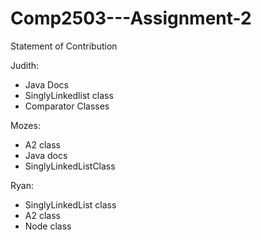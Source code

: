 # Comp2503---Assignment-2

Statement of Contribution

Judith:
- Java Docs
- SinglyLinkedlist class
- Comparator Classes

Mozes:
- A2 class
- Java docs
- SinglyLinkedListClass

Ryan:
- SinglyLinkedList class
- A2 class
- Node class
